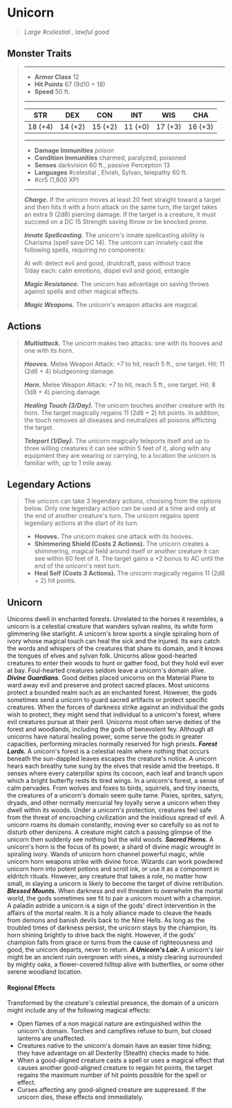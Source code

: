 # Unicorn
>*Large #celestial , lawful good*
## Monster Traits
>___
>- **Armor Class** 12
>- **Hit Points** 67 (9d10 + 18)
>- **Speed** 50 ft.
>___
>|STR|DEX|CON|INT|WIS|CHA|
>|:---:|:---:|:---:|:---:|:---:|:---:|
>|18 (+4)|14 (+2)|15 (+2)|11 (+0)|17 (+3)|16 (+3)|
>___
>- **Damage Immunities** poison
>- **Condition Immunities** charmed, paralyzed, poisoned
>- **Senses** darkvision 60 ft., passive Perception 13
>- **Languages** #celestial , Elvish, Sylvan, telepathy 60 ft.
>- #cr5 (1,800 XP)
>___
>***Charge.*** If the unicorn moves at least 20 feet straight toward a target and then hits it with a horn attack on the same turn, the target takes an extra 9 (2d8) piercing damage. If the target is a creature, it must succeed on a DC 15 Strength saving throw or be knocked prone.  
>
>***Innate Spellcasting.*** The unicorn's innate spellcasting ability is Charisma (spell save DC 14). The unicorn can innately cast the following spells, requiring no components:  
>
>At will: detect evil and good, druidcraft, pass without trace  
>1/day each: calm emotions, dispel evil and good, entangle  
>
>
>***Magic Resistance.*** The unicorn has advantage on saving throws against spells and other magical effects.  
>
>***Magic Weapons.*** The unicorn's weapon attacks are magical.  
>
## Actions
>***Multiattack.*** The unicorn makes two attacks: one with its hooves and one with its horn.  
>
>***Hooves.*** Melee Weapon Attack: +7 to hit, reach 5 ft., one target. Hit: 11 (2d6 + 4) bludgeoning damage.  
>
>***Horn.*** Melee Weapon Attack: +7 to hit, reach 5 ft., one target. Hit: 8 (1d8 + 4) piercing damage.  
>
>***Healing Touch (3/Day).*** The unicorn touches another creature with its horn. The target magically regains 11 (2d8 + 2) hit points. In addition, the touch removes all diseases and neutralizes all poisons afflicting the target.  
>
>***Teleport (1/Day).*** The unicorn magically teleports itself and up to three willing creatures it can see within 5 feet of it, along with any equipment they are wearing or carrying, to a location the unicorn is familiar with, up to 1 mile away.  
>
## Legendary Actions
>The unicorn can take 3 legendary actions, choosing from the options below. Only one legendary action can be used at a time and only at the end of another creature's turn. The unicorn regains spent legendary actions at the start of its turn.
>
>- **Hooves.** The unicorn makes one attack with its hooves.
>- **Shimmering Shield (Costs 2 Actions).** The unicorn creates a shimmering, magical field around itself or another creature it can see within 60 feet of it. The target gains a +2 bonus to AC until the end of the unicorn's next turn.
>- **Heal Self (Costs 3 Actions).** The unicorn magically regains 11 (2d8 + 2) hit points.
## Unicorn
Unicorns dwell in enchanted forests. Unrelated to the horses it resembles, a unicorn is a celestial creature that wanders sylvan realms, its white form glimmering like starlight.
A unicorn's brow sports a single spiraling horn of ivory whose magical touch can heal the sick and the injured. Its ears catch the words and whispers of the creatures that share its domain, and it knows the tongues of elves and sylvan folk. Unicorns allow good-hearted creatures to enter their woods to hunt or gather food, but they hold evil ever at bay. Foul-hearted creatures seldom leave a unicorn's domain alive.
***Divine Guardians.*** Good deities placed unicorns on the Material Plane to ward away evil and preserve and protect sacred places. Most unicorns protect a bounded realm such as an enchanted forest. However, the gods sometimes send a unicorn to guard sacred artifacts or protect specific creatures. When the forces of darkness strike against an individual the gods wish to protect, they might send that individual to a unicorn's forest, where evil creatures pursue at their peril.
Unicorns most often serve deities of the forest and woodlands, including the gods of benevolent fey.
Although all unicorns have natural healing power, some serve the gods in greater capacities, performing miracles normally reserved for high priests.
***Forest Lords.*** A unicorn's forest is a celestial realm where nothing that occurs beneath the sun-dappled leaves escapes the creature's notice. A unicorn hears each breathy tune sung by the elves that reside amid the treetops. It senses where every caterpillar spins its cocoon, each leaf and branch upon which a bright butterfly rests its tired wings.
In a unicorn's forest, a sense of calm pervades. From wolves and foxes to birds, squirrels, and tiny insects, the creatures of a unicorn's domain seem quite tame.
Pixies, sprites, satyrs, dryads, and other normally mercurial fey  loyally serve a unicorn when they dwell within its woods. Under a unicorn's protection, creatures feel safe from the threat of encroaching civilization and the insidious spread of evil.
A unicorn roams its domain constantly, moving ever so carefully so as not to disturb other denizens. A creature might catch a passing glimpse of the unicorn then suddenly see nothing but the wild woods.
***Sacred Horns.*** A unicorn's horn is the focus of its power, a shard of divine magic wrought in spiraling ivory. Wands of unicorn horn channel powerful magic, while unicorn horn weapons strike with divine force.
Wizards can work powdered unicorn horn into potent potions and scroll ink, or use it as a component in eldritch rituals. However, any creature that takes a role, no matter how small, in slaying a unicorn is likely to become the target of divine retribution.
***Blessed Mounts.*** When darkness and evil threaten to overwhelm the mortal world, the gods sometimes see fit to pair a unicorn mount with a champion. A paladin astride a unicorn is a sign of the gods' direct intervention in the affairs of the mortal realm. It is a holy alliance made to cleave the heads from demons and banish devils back to the Nine Hells.
As long as the troubled times of darkness persist, the unicorn stays by the champion, its horn shining brightly to drive back the night. However, if the gods' champion falls from grace or turns from the cause of righteousness and good, the unicorn departs, never to return.
***A Unicorn's Lair.*** A unicorn's lair might be an ancient ruin overgrown with vines, a misty clearing surrounded by mighty oaks, a flower-covered hilltop alive with butterflies, or some other serene woodland location.
#### Regional Effects
Transformed by the creature's celestial presence, the domain of a unicorn might include any of the following magical effects:
- Open flames of a non magical nature are extinguished within the unicorn's domain. Torches and campfires refuse to burn, but closed lanterns are unaffected.
- Creatures native to the unicorn's domain have an easier time hiding; they have advantage on all Dexterity (Stealth) checks made to hide.
- When a good-aligned creature casts a spell or uses a magical effect that causes another good-aligned creature to regain hit points, the target regains the maximum number of hit points possible for the spell or effect.
- Curses affecting any good-aligned creature are suppressed.
If the unicorn dies, these effects end immediately.